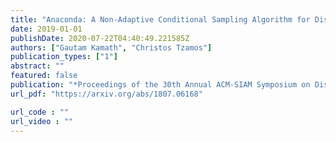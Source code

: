 ```yaml
---
title: "Anaconda: A Non-Adaptive Conditional Sampling Algorithm for Distribution Testing"
date: 2019-01-01
publishDate: 2020-07-22T04:40:49.221585Z
authors: ["Gautam Kamath", "Christos Tzamos"]
publication_types: ["1"]
abstract: ""
featured: false
publication: "*Proceedings of the 30th Annual ACM-SIAM Symposium on Discrete Algorithms* (SODA 2019)"
url_pdf: "https://arxiv.org/abs/1807.06168"

url_code : ""
url_video : ""
---
```


